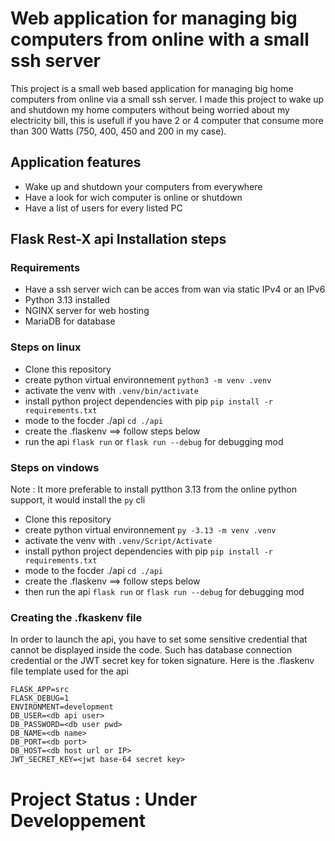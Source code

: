 # Web application for managing big computers from online with a small ssh server
This project is a small web based application for managing big home computers from online via a small ssh server.
I made this project to wake up and shutdown my home computers without being worried about my electricity bill, this is usefull if you have 
2 or 4 computer that consume more than 300 Watts (750, 400, 450 and 200 in my case).

## Application features 
- Wake up and shutdown your computers from everywhere 
- Have a look for wich computer is online or shutdown
- Have a list of users for every listed PC

## Flask Rest-X api Installation steps 
### Requirements
- Have a ssh server wich can be acces from wan via static IPv4 or an IPv6
- Python 3.13 installed
- NGINX server for web hosting
- MariaDB for database

### Steps on linux
- Clone this repository
- create python virtual environnement `python3 -m venv .venv`
- activate the venv with `.venv/bin/activate`
- install python project dependencies with pip `pip install -r requirements.txt` 
- mode to the focder ./api `cd ./api`
- create the .flaskenv ==> follow steps below
- run the api `flask run` or `flask run --debug` for debugging mod


### Steps on vindows 
Note : It more preferable to install pytthon 3.13 from the online python support, it would install the `py` cli
- Clone this repository
- create python virtual environnement `py -3.13 -m venv .venv` 
- activate the venv with `.venv/Script/Activate`
- install python project dependencies with pip `pip install -r requirements.txt` 
- mode to the focder ./api `cd ./api`
- create the .flaskenv ==> follow steps below
- then run the api `flask run` or `flask run --debug` for debugging mod

### Creating the .fkaskenv file
In order to launch the api, you have to set some sensitive credential that cannot be displayed inside the code. 
Such has database connection credential or the JWT secret key for token signature. 
Here is the .flaskenv file template used for the api  
```
FLASK_APP=src
FLASK_DEBUG=1
ENVIRONMENT=development 
DB_USER=<db api user>
DB_PASSWORD=<db user pwd>
DB_NAME=<db name>
DB_PORT=<db port>
DB_HOST=<db host url or IP>
JWT_SECRET_KEY=<jwt base-64 secret key>
```

# Project Status : Under Developpement